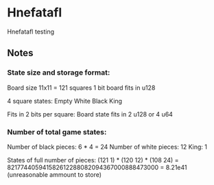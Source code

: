 # Hnefatafl
Hnefatafl testing

## Notes

### State size and storage format:

Board size 11x11 = 121 squares
1 bit board fits in u128

4 square states:
    Empty
    White
    Black
    King

Fits in 2 bits per square:
Board state fits in 2 u128 or 4 u64

### Number of total game states:

Number of black pieces: 6 * 4 = 24
Number of white pieces: 12
King: 1

States of full number of pieces:
(121 1) * (120 12) * (108 24) = 821774405941582612288082094367000888473000
= 8.21e41
(unreasonable ammount to store)
